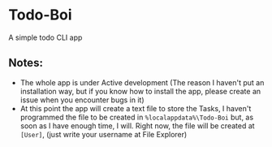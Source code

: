 # Todo-Boi
 A simple todo CLI app

## Notes:
- The whole app is under Active development (The reason I haven't put an installation way, but if you know how to install the app, please create an issue when you encounter bugs in it)
- At this point the app will create a text file to store the Tasks, I haven't programmed the file to be created in `%localappdata%\Todo-Boi` but, as soon as I have enough time, I will. Right now, the file will be created at `[User]`, (just write your username at File Explorer)

